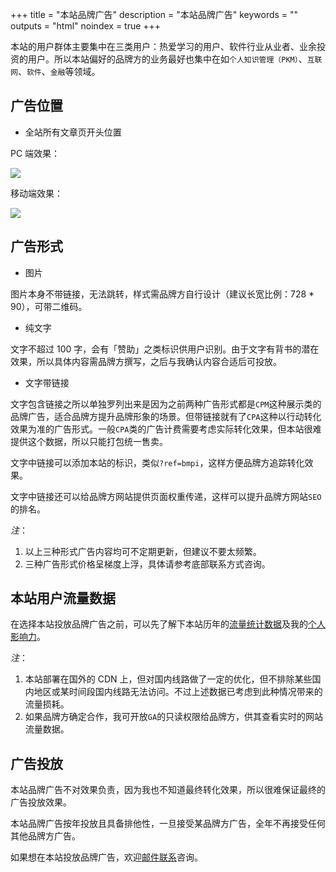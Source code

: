 +++
title = "本站品牌广告"
description = "本站品牌广告"
keywords = ""
outputs = "html"
noindex = true
+++

本站的用户群体主要集中在三类用户：热爱学习的用户、软件行业从业者、业余投资的用户。所以本站偏好的品牌方的业务最好也集中在如`个人知识管理（PKM）`、`互联网`、`软件`、`金融`等领域。

## 广告位置

- 全站所有文章页开头位置

PC 端效果：

![](https://img.bmpi.dev/298d1944-7c43-b9fe-a117-63edb05ca589.png)

移动端效果：

![](https://img.bmpi.dev/8c5e5863-bed6-638f-790f-6ff0d60a18e9.png)

## 广告形式

- 图片

图片本身不带链接，无法跳转，样式需品牌方自行设计（建议长宽比例：728 * 90），可带二维码。

- 纯文字

文字不超过 100 字，会有「赞助」之类标识供用户识别。由于文字有背书的潜在效果，所以具体内容需品牌方撰写，之后与我确认内容合适后可投放。

- 文字带链接

文字包含链接之所以单独罗列出来是因为之前两种广告形式都是`CPM`这种展示类的品牌广告，适合品牌方提升品牌形象的场景。但带链接就有了`CPA`这种以行动转化效果为准的广告形式。一般`CPA`类的广告计费需要考虑实际转化效果，但本站很难提供这个数据，所以只能打包统一售卖。

文字中链接可以添加本站的标识，类似`?ref=bmpi`，这样方便品牌方追踪转化效果。

文字中链接还可以给品牌方网站提供页面权重传递，这样可以提升品牌方网站`SEO`的排名。

_注_：

1. 以上三种形式广告内容均可不定期更新，但建议不要太频繁。
2. 三种广告形式价格呈梯度上浮，具体请参考底部联系方式咨询。

## 本站用户流量数据

在选择本站投放品牌广告之前，可以先了解下本站历年的[流量统计数据](https://umami.bmpi.dev/share/ilNU9n5W/bmpi.dev)及我的[个人影响力](https://datastudio.google.com/u/0/reporting/6c3c6d3d-cd2f-4f8c-85e6-c06d672c445b/page/MnJzB)。

_注_：

1. 本站部署在国外的 CDN 上，但对国内线路做了一定的优化，但不排除某些国内地区或某时间段国内线路无法访问。不过上述数据已考虑到此种情况带来的流量损耗。
2. 如果品牌方确定合作，我可开放`GA`的只读权限给品牌方，供其查看实时的网站流量数据。

## 广告投放

本站品牌广告不对效果负责，因为我也不知道最终转化效果，所以很难保证最终的广告投放效果。

本站品牌广告按年投放且具备排他性，一旦接受某品牌方广告，全年不再接受任何其他品牌方广告。

如果想在本站投放品牌广告，欢迎[邮件联系](mailto:me@i365.tech)咨询。
